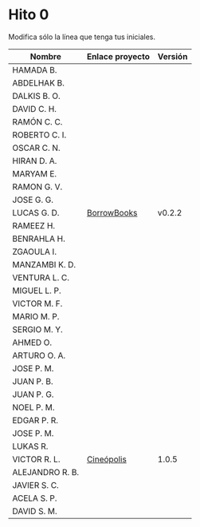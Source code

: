 # Hito 0

Modifica sólo la línea que tenga tus iniciales.

| Nombre | Enlace proyecto | Versión |
|------|-----------------|---------|
|HAMADA B.| <!--enlace--> | <!--versión--> |
|ABDELHAK B.| <!--enlace--> | <!--versión--> |
DALKIS B. O. | <!--enlace--> | <!--versión--> |
|DAVID C. H. | <!--enlace--> | <!--versión--> |
|RAMÓN C. C. | <!--enlace--> | <!--versión--> |
|ROBERTO C. I. | <!--enlace--> | <!--versión--> |
|OSCAR C. N. | <!--enlace--> | <!--versión--> |
|HIRAN D. A.| <!--enlace--> | <!--versión--> |
|MARYAM E.| <!--enlace--> | <!--versión--> |
|RAMON G. V.| <!--enlace--> | <!--versión--> |
|JOSE G. G.| <!--enlace--> | <!--versión--> |
|LUCAS G. D.| [BorrowBooks](https://github.com/LuGuDu/BorrowBooks) | v0.2.2 |
|RAMEEZ H.| <!--enlace--> | <!--versión--> |
|BENRAHLA H.| <!--enlace--> | <!--versión--> |
|ZGAOULA I.| <!--enlace--> | <!--versión--> |
|MANZAMBI K. D.| <!--enlace--> | <!--versión--> |
|VENTURA L. C.| <!--enlace--> | <!--versión--> |
|MIGUEL L. P.| <!--enlace--> | <!--versión--> |
|VICTOR M. F.| <!--enlace--> | <!--versión--> |
|MARIO M. P.| <!--enlace--> | <!--versión--> |
|SERGIO M. Y.| <!--enlace--> | <!--versión--> |
|AHMED O.| <!--enlace--> | <!--versión--> |
|ARTURO O. A.| <!--enlace--> | <!--versión--> |
|JOSE P. M.| <!--enlace--> | <!--versión--> |
|JUAN P. B.| <!--enlace--> | <!--versión--> |
|JUAN P. G.| <!--enlace--> | <!--versión--> |
|NOEL P. M.| <!--enlace--> | <!--versión--> |
|EDGAR P. R.| <!--enlace--> | <!--versión--> |
|JOSE P. M.| <!--enlace--> | <!--versión--> |
|LUKAS R.| <!--enlace--> | <!--versión--> |
|VICTOR R. L.| [Cineópolis](https://github.com/VictorRubia/MI_CC_UGR) | 1.0.5 |
|ALEJANDRO R. B.| <!--enlace--> | <!--versión--> |
|JAVIER S. C.| <!--enlace--> | <!--versión--> |
|ACELA S. P.| <!--enlace--> | <!--versión--> |
|DAVID S. M. | <!--enlace--> | <!--versión--> |
